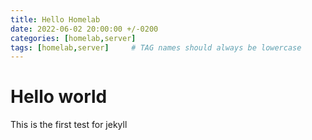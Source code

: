 ```yaml
---
title: Hello Homelab
date: 2022-06-02 20:00:00 +/-0200
categories: [homelab,server]
tags: [homelab,server]     # TAG names should always be lowercase
---
```


# Hello world

This is the first test for jekyll
